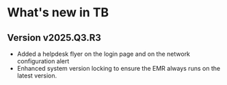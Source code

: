 # What's new in TB

## Version v2025.Q3.R3

>
- Added a helpdesk flyer on the login page and on the network configuration alert
- Enhanced system version locking to ensure the EMR always runs on the latest version.